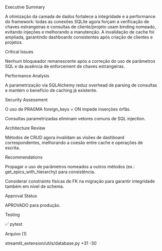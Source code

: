 Executive Summary

A otimização da camada de dados fortalece a integridade e a performance do framework: todas as conexões SQLite agora forçam a verificação de chaves estrangeiras e consultas de cliente/projeto usam binding nomeado, evitando injeções e melhorando a manutenção. A invalidação de cache foi ampliada, garantindo dashboards consistentes após criação de clientes e projetos.

Critical Issues

Nenhum bloqueador remanescente após a correção do uso de parâmetros SQL e da ausência de enforcement de chaves estrangeiras.

Performance Analysis

A parametrização via SQLAlchemy reduz overhead de parsing de consultas e mantém o benefício de caching já existente.

Security Assessment

O uso de PRAGMA foreign_keys = ON impede inserções órfãs.

Consultas parametrizadas eliminam vetores comuns de SQL injection.

Architecture Review

Métodos de CRUD agora invalidam as visões de dashboard correspondentes, melhorando a coesão entre cache e operações de escrita.

Recommendations

Propagar o uso de parâmetros nomeados a outros métodos (ex.: get_epics_with_hierarchy) para consistência.

Considerar constraints físicas de FK na migração para garantir integridade também em nível de schema.

Approval Status

APROVADO para produção.

Testing

✅ pytest


Arquivo (1)

streamlit_extension/utils/database.py
+31
-30